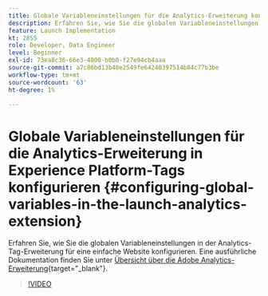 ```yaml
---
title: Globale Variableneinstellungen für die Analytics-Erweiterung konfigurieren
description: Erfahren Sie, wie Sie die globalen Variableneinstellungen in der Analytics-Tag-Erweiterung für eine einfache Website konfigurieren.
feature: Launch Implementation
kt: 2855
role: Developer, Data Engineer
level: Beginner
exl-id: 73ea8c36-66e3-4800-b0b0-f27e94cb4aaa
source-git-commit: a7c86bd13b48e2549fe64240397514b84c77b3be
workflow-type: tm+mt
source-wordcount: '63'
ht-degree: 1%

---
```


# Globale Variableneinstellungen für die Analytics-Erweiterung in Experience Platform-Tags konfigurieren {#configuring-global-variables-in-the-launch-analytics-extension}

Erfahren Sie, wie Sie die globalen Variableneinstellungen in der Analytics-Tag-Erweiterung für eine einfache Website konfigurieren. Eine ausführliche Dokumentation finden Sie unter [Übersicht über die Adobe Analytics-Erweiterung](https://experienceleague.adobe.com/docs/experience-platform/tags/extensions/adobe/analytics/overview.html?lang=de){target="_blank"}.

>[!VIDEO](https://video.tv.adobe.com/v/27181/?quality=12&learn=on)
